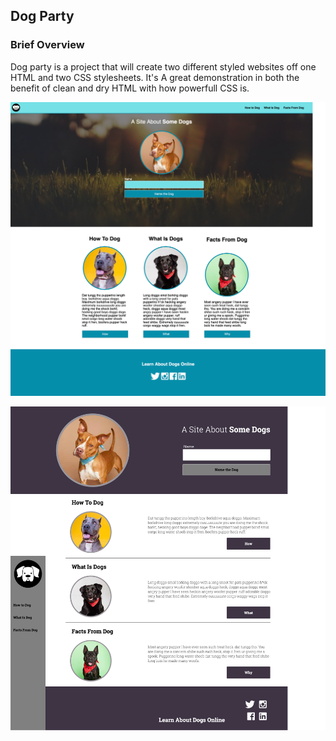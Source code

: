 ## Dog Party

### Brief Overview
Dog party is a project that will create two different styled websites off one HTML and two CSS stylesheets. It's A great demonstration in both the benefit of clean and dry HTML with how powerfull CSS is.
 
 ![comp1](https://github.com/Jessmaxim303/dog-party/blob/master/images/comp1.png)
 
  ![comp2](https://github.com/Jessmaxim303/dog-party/blob/master/images/comp2.png)